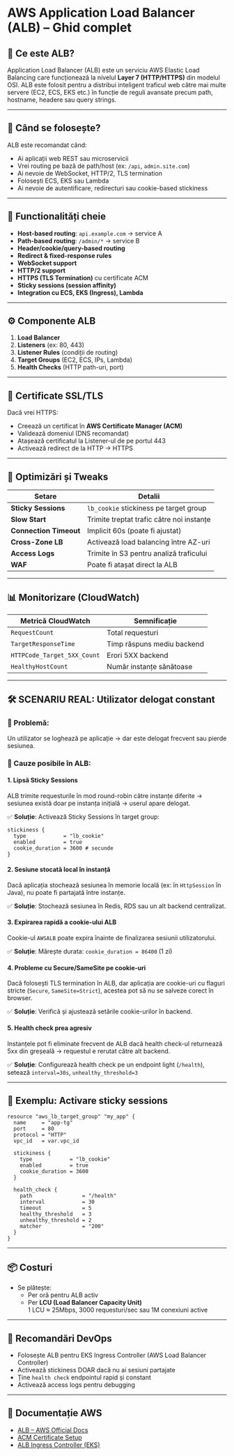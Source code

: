 # AWS Application Load Balancer (ALB) – Ghid complet

## 🔷 Ce este ALB?

Application Load Balancer (ALB) este un serviciu AWS Elastic Load Balancing care funcționează la nivelul **Layer 7 (HTTP/HTTPS)** din modelul OSI. ALB este folosit pentru a distribui inteligent traficul web către mai multe servere (EC2, ECS, EKS etc.) în funcție de reguli avansate precum path, hostname, headere sau query strings.

---

## 📌 Când se folosește?

ALB este recomandat când:

- Ai aplicații web REST sau microservicii
- Vrei routing pe bază de path/host (ex: `/api`, `admin.site.com`)
- Ai nevoie de WebSocket, HTTP/2, TLS termination
- Folosești ECS, EKS sau Lambda
- Ai nevoie de autentificare, redirecturi sau cookie-based stickiness

---

## 🔑 Functionalități cheie

- **Host-based routing**: `api.example.com` → service A
- **Path-based routing**: `/admin/*` → service B
- **Header/cookie/query-based routing**
- **Redirect & fixed-response rules**
- **WebSocket support**
- **HTTP/2 support**
- **HTTPS (TLS Termination)** cu certificate ACM
- **Sticky sessions (session affinity)**
- **Integration cu ECS, EKS (Ingress), Lambda**

---

## ⚙️ Componente ALB

1. **Load Balancer**
2. **Listeners** (ex: 80, 443)
3. **Listener Rules** (condiții de routing)
4. **Target Groups** (EC2, ECS, IPs, Lambda)
5. **Health Checks** (HTTP path-uri, port)

---

## 🔐 Certificate SSL/TLS

Dacă vrei HTTPS:

- Creează un certificat în **AWS Certificate Manager (ACM)**
- Validează domeniul (DNS recomandat)
- Atașează certificatul la Listener-ul de pe portul 443
- Activează redirect de la HTTP → HTTPS

---

## 🔧 Optimizări și Tweaks

| Setare                   | Detalii |
|--------------------------|---------|
| **Sticky Sessions**      | `lb_cookie` stickiness pe target group |
| **Slow Start**           | Trimite treptat trafic către noi instanțe |
| **Connection Timeout**   | Implicit 60s (poate fi ajustat) |
| **Cross-Zone LB**        | Activează load balancing între AZ-uri |
| **Access Logs**          | Trimite în S3 pentru analiză traficului |
| **WAF**                  | Poate fi atașat direct la ALB |

---

## 📊 Monitorizare (CloudWatch)

| Metrică CloudWatch             | Semnificație                          |
|--------------------------------|---------------------------------------|
| `RequestCount`                 | Total requesturi                      |
| `TargetResponseTime`           | Timp răspuns mediu backend            |
| `HTTPCode_Target_5XX_Count`    | Erori 5XX backend                     |
| `HealthyHostCount`             | Număr instanțe sănătoase              |

---

## 🛠️ SCENARIU REAL: Utilizator delogat constant

### 🔴 Problemă:
Un utilizator se loghează pe aplicație → dar este delogat frecvent sau pierde sesiunea.

### 🧩 Cauze posibile în ALB:

#### 1. **Lipsă Sticky Sessions**
ALB trimite requesturile în mod round-robin către instanțe diferite → sesiunea există doar pe instanța inițială → userul apare delogat.

✅ **Soluție**:
Activează Sticky Sessions în target group:
```hcl
stickiness {
  type            = "lb_cookie"
  enabled         = true
  cookie_duration = 3600 # secunde
}
```

#### 2. **Sesiune stocată local în instanță**
Dacă aplicația stochează sesiunea în memorie locală (ex: în `HttpSession` în Java), nu poate fi partajată între instanțe.

✅ **Soluție**:
Stochează sesiunea în Redis, RDS sau un alt backend centralizat.

#### 3. **Expirarea rapidă a cookie-ului ALB**
Cookie-ul `AWSALB` poate expira înainte de finalizarea sesiunii utilizatorului.

✅ **Soluție**:
Mărește durata: `cookie_duration = 86400` (1 zi)

#### 4. **Probleme cu Secure/SameSite pe cookie-uri**
Dacă folosești TLS termination în ALB, dar aplicația are cookie-uri cu flaguri stricte (`Secure`, `SameSite=Strict`), acestea pot să nu se salveze corect în browser.

✅ **Soluție**:
Verifică și ajustează setările cookie-urilor în backend.

#### 5. **Health check prea agresiv**
Instanțele pot fi eliminate frecvent de ALB dacă health check-ul returnează 5xx din greșeală → requestul e rerutat către alt backend.

✅ **Soluție**:
Configurează health check pe un endpoint light (`/health`), setează `interval=30s`, `unhealthy_threshold=3`

---

## 🧪 Exemplu: Activare sticky sessions

```hcl
resource "aws_lb_target_group" "my_app" {
  name     = "app-tg"
  port     = 80
  protocol = "HTTP"
  vpc_id   = var.vpc_id

  stickiness {
    type            = "lb_cookie"
    enabled         = true
    cookie_duration = 3600
  }

  health_check {
    path                = "/health"
    interval            = 30
    timeout             = 5
    healthy_threshold   = 3
    unhealthy_threshold = 2
    matcher             = "200"
  }
}
```

---

## 📦 Costuri

- Se plătește:
  - Per oră pentru ALB activ
  - Per **LCU (Load Balancer Capacity Unit)**  
    1 LCU ≈ 25Mbps, 3000 requesturi/sec sau 1M conexiuni active

---

## 🧩 Recomandări DevOps

- Folosește ALB pentru EKS Ingress Controller (AWS Load Balancer Controller)
- Activează stickiness DOAR dacă nu ai sesiuni partajate
- Ține `health check` endpointul rapid și constant
- Activează access logs pentru debugging

---

## 📘 Documentație AWS

- [ALB – AWS Official Docs](https://docs.aws.amazon.com/elasticloadbalancing/latest/application/introduction.html)
- [ACM Certificate Setup](https://docs.aws.amazon.com/acm/latest/userguide/gs-acm-request.html)
- [ALB Ingress Controller (EKS)](https://kubernetes-sigs.github.io/aws-load-balancer-controller/)
